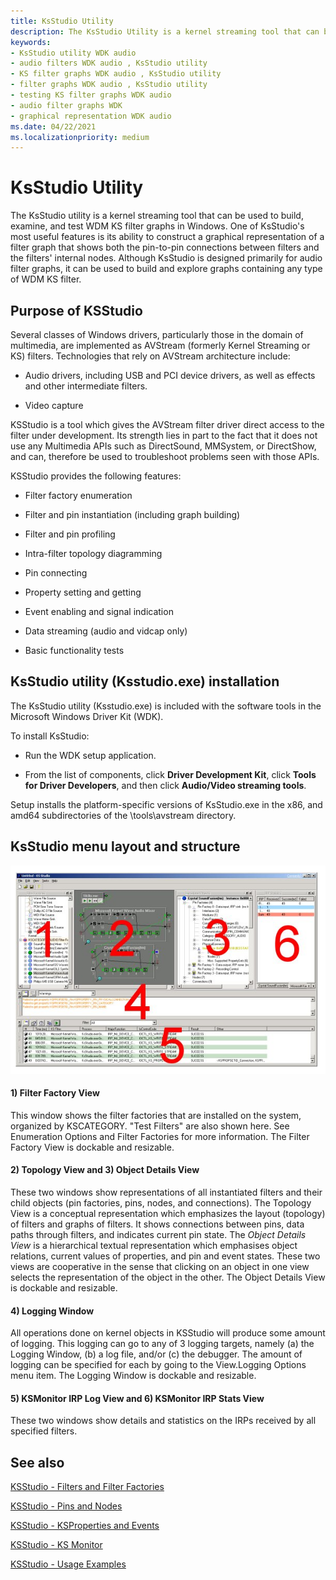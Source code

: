 ```yaml
---
title: KsStudio Utility
description: The KsStudio Utility is a kernel streaming tool that can be used to build, examine, and test WDM KS filter graphs in Windows
keywords:
- KsStudio utility WDK audio
- audio filters WDK audio , KsStudio utility
- KS filter graphs WDK audio , KsStudio utility
- filter graphs WDK audio , KsStudio utility
- testing KS filter graphs WDK audio
- audio filter graphs WDK
- graphical representation WDK audio
ms.date: 04/22/2021
ms.localizationpriority: medium
---
```


# KsStudio Utility

The KsStudio utility is a kernel streaming tool that can be used to build, examine, and test WDM KS filter graphs in Windows. One of KsStudio's most useful features is its ability to construct a graphical representation of a filter graph that shows both the pin-to-pin connections between filters and the filters' internal nodes. Although KsStudio is designed primarily for audio filter graphs, it can be used to build and explore graphs containing any type of WDM KS filter.

## Purpose of KSStudio 

Several classes of Windows drivers, particularly those in the domain of multimedia, are implemented as AVStream (formerly Kernel Streaming or KS) filters. Technologies that rely on AVStream architecture include: 

- Audio drivers, including USB and PCI device drivers, as well as effects and other intermediate filters. 

- Video capture 

KSStudio is a tool which gives the AVStream filter driver direct access to the filter under development. Its strength lies in part to the fact that it does not use any Multimedia APIs such as DirectSound, MMSystem, or DirectShow, and can, therefore be used to troubleshoot problems seen with those APIs. 

KSStudio provides the following features: 

- Filter factory enumeration 

- Filter and pin instantiation (including graph building) 

- Filter and pin profiling 

- Intra-filter topology diagramming 

- Pin connecting 

- Property setting and getting 

- Event enabling and signal indication 

- Data streaming (audio and vidcap only) 

- Basic functionality tests 


## KsStudio utility (Ksstudio.exe) installation

The KsStudio utility (Ksstudio.exe) is included with the software tools in the Microsoft Windows Driver Kit (WDK). 

To install KsStudio:

-   Run the WDK setup application.

-   From the list of components, click **Driver Development Kit**, click **Tools for Driver Developers**, and then click **Audio/Video streaming tools**.

Setup installs the platform-specific versions of KsStudio.exe in the x86, and amd64 subdirectories of the \\tools\\avstream directory.


## KsStudio menu layout and structure

![Scren shot of KSStream Utility showing menu panes 1, 2,3 and six on the first row then 4 and lastly 5 on the bottom of the screen](images/ksstudio-user-interface.png)

#### 1) Filter Factory View

This window shows the filter factories that are installed on the system, organized by KSCATEGORY. "Test Filters" are also shown here. See Enumeration Options and Filter Factories for more information. The Filter Factory View is dockable and resizable. 

#### 2) Topology View and 3) Object Details View

These two windows show representations of all instantiated filters and their child objects (pin factories, pins, nodes, and connections). The Topology View is a conceptual representation which emphasizes the layout (topology) of filters and graphs of filters. It shows connections between pins, data paths through filters, and indicates current pin state. The *Object Details View* is a hierarchical textual representation which emphasises object relations, current values of properties, and pin and event states. These two views are cooperative in the sense that clicking on an object in one view selects the representation of the object in the other. The Object Details View is dockable and resizable. 

#### 4) Logging Window

All operations done on kernel objects in KSStudio will produce some amount of logging. This logging can go to any of 3 logging targets, namely (a) the Logging Window, (b) a log file, and/or (c) the debugger. The amount of logging can be specified for each by going to the View.Logging Options menu item. The Logging Window is dockable and resizable. 

#### 5) KSMonitor IRP Log View and 6) KSMonitor IRP Stats View

These two windows show details and statistics on the IRPs received by all specified filters. 

## See also

[KSStudio - Filters and Filter Factories](ksstudio-utility-filters-and-filter-factories.md)

[KSStudio - Pins and Nodes](ksstudio-utility-pins-and-nodes.md)

[KSStudio - KSProperties and Events](ksstudio-utility-ksproperties-and-events.md)

[KSStudio - KS Monitor](ksstudio-utility-ks-monitor.md)

[KSStudio - Usage Examples](ksstudio-utility-usage-examples.md)


 




